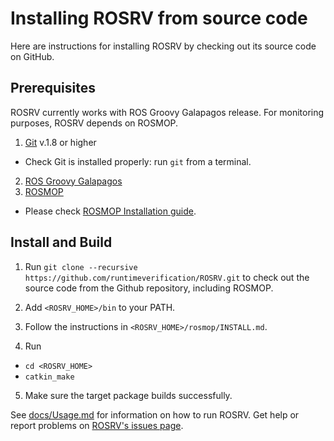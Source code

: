 # Installing ROSRV from source code

Here are instructions for installing ROSRV by checking out its source code on 
GitHub.

## Prerequisites

ROSRV currently works with ROS Groovy Galapagos release. For monitoring 
purposes, ROSRV depends on ROSMOP.

1. [Git](http://git-scm.com/book/en/Getting-Started-Installing-Git)
v.1.8 or higher
 * Check Git is installed properly: run `git` from a terminal.
2. [ROS Groovy Galapagos](http://wiki.ros.org/groovy)
3. [ROSMOP](http://fsl.cs.illinois.edu/index.php/ROSMOP)
 * Please check [ROSMOP Installation guide](rosmop/INSTALL.md).

## Install and Build

1. Run `git clone --recursive https://github.com/runtimeverification/ROSRV.git` 
to check out the source code from the Github repository, including ROSMOP.

2. Add `<ROSRV_HOME>/bin` to your PATH.

3. Follow the instructions in `<ROSRV_HOME>/rosmop/INSTALL.md`.

4. Run 
 * `cd <ROSRV_HOME>`
 * `catkin_make`

5. Make sure the target package builds successfully.

See [docs/Usage.md](docs/Usage.md) for information on how to run ROSRV.
Get help or report problems on
[ROSRV's issues page](https://github.com/runtimeverification/ROSRV/issues).
